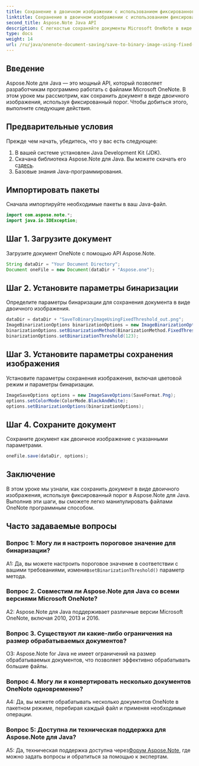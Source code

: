 ```yaml
---
title: Сохранение в двоичном изображении с использованием фиксированного порога в OneNote
linktitle: Сохранение в двоичном изображении с использованием фиксированного порога в OneNote
second_title: Aspose.Note Java API
description: С легкостью сохраняйте документы Microsoft OneNote в виде двоичных изображений, используя фиксированный порог с помощью Aspose.Note Java. Расширьте возможности манипулирования файлами OneNote.
type: docs
weight: 14
url: /ru/java/onenote-document-saving/save-to-binary-image-using-fixed-threshold/
---
```

## Введение

Aspose.Note для Java — это мощный API, который позволяет разработчикам программно работать с файлами Microsoft OneNote. В этом уроке мы рассмотрим, как сохранить документ в виде двоичного изображения, используя фиксированный порог. Чтобы добиться этого, выполните следующие действия.

## Предварительные условия

Прежде чем начать, убедитесь, что у вас есть следующее:

1. В вашей системе установлен Java Development Kit (JDK).
2.  Скачана библиотека Aspose.Note для Java. Вы можете скачать его с[здесь](https://releases.aspose.com/note/java/).
3. Базовые знания Java-программирования.

## Импортировать пакеты

Сначала импортируйте необходимые пакеты в ваш Java-файл.

```java
import com.aspose.note.*;
import java.io.IOException;
```

## Шаг 1. Загрузите документ

Загрузите документ OneNote с помощью API Aspose.Note.

```java
String dataDir = "Your Document Directory";
Document oneFile = new Document(dataDir + "Aspose.one");
```

## Шаг 2. Установите параметры бинаризации

Определите параметры бинаризации для сохранения документа в виде двоичного изображения.

```java
dataDir = dataDir + "SaveToBinaryImageUsingFixedThreshold_out.png";
ImageBinarizationOptions binarizationOptions = new ImageBinarizationOptions();
binarizationOptions.setBinarizationMethod(BinarizationMethod.FixedThreshold);
binarizationOptions.setBinarizationThreshold(123);
```

## Шаг 3. Установите параметры сохранения изображения

Установите параметры сохранения изображения, включая цветовой режим и параметры бинаризации.

```java
ImageSaveOptions options = new ImageSaveOptions(SaveFormat.Png);
options.setColorMode(ColorMode.BlackAndWhite);
options.setBinarizationOptions(binarizationOptions);
```

## Шаг 4. Сохраните документ

Сохраните документ как двоичное изображение с указанными параметрами.

```java
oneFile.save(dataDir, options);
```

## Заключение

В этом уроке мы узнали, как сохранить документ в виде двоичного изображения, используя фиксированный порог в Aspose.Note для Java. Выполнив эти шаги, вы сможете легко манипулировать файлами OneNote программным способом.

## Часто задаваемые вопросы

### Вопрос 1: Могу ли я настроить пороговое значение для бинаризации?

 A1: Да, вы можете настроить пороговое значение в соответствии с вашими требованиями, изменив`setBinarizationThreshold()` параметр метода.

### Вопрос 2. Совместим ли Aspose.Note для Java со всеми версиями Microsoft OneNote?

A2: Aspose.Note для Java поддерживает различные версии Microsoft OneNote, включая 2010, 2013 и 2016.

### Вопрос 3. Существуют ли какие-либо ограничения на размер обрабатываемых документов?

О3: Aspose.Note for Java не имеет ограничений на размер обрабатываемых документов, что позволяет эффективно обрабатывать большие файлы.

### Вопрос 4. Могу ли я конвертировать несколько документов OneNote одновременно?

A4: Да, вы можете обрабатывать несколько документов OneNote в пакетном режиме, перебирая каждый файл и применяя необходимые операции.

### Вопрос 5: Доступна ли техническая поддержка для Aspose.Note для Java?

 A5: Да, техническая поддержка доступна через[Форум Aspose.Note](https://forum.aspose.com/c/note/28), где можно задать вопросы и обратиться за помощью к экспертам.